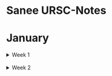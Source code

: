 # Sanee URSC-Notes

# January

<details>
  <summary>Week 1</summary>


<details>
  <summary>Day 1</summary>

</details>


<details>
  <summary>Day 2</summary>

</details>




</details>

<br/>

<details>
  <summary>Week 2</summary>


<details>
  <summary>Day 1</summary>

  * Tried to run Hello World on ![ZCU102](https://docs.xilinx.com/v/u/en-US/ug1182-zcu102-eval-bd) evaluation kit.

</details>


</details>

